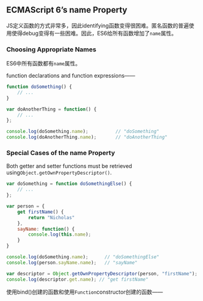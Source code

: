 ## ECMAScript 6’s name Property

JS定义函数的方式非常多，因此identifying函数变得很困难。匿名函数的普遍使用使得debug变得有一些困难。因此，ES6给所有函数增加了`name`属性。

### Choosing Appropriate Names

ES6中所有函数都有`name`属性。

function declarations and function expressions——

```js
function doSomething() {
    // ...
}

var doAnotherThing = function() {
    // ...
};

console.log(doSomething.name);          // "doSomething"
console.log(doAnotherThing.name);       // "doAnotherThing"
```

### Special Cases of the name Property

Both getter and setter functions must be retrieved using`Object.getOwnPropertyDescriptor()`.

```js
var doSomething = function doSomethingElse() {
    // ...
};

var person = {
    get firstName() {
        return "Nicholas"
    },
    sayName: function() {
        console.log(this.name);
    }
}

console.log(doSomething.name);      // "doSomethingElse"
console.log(person.sayName.name);   // "sayName"

var descriptor = Object.getOwnPropertyDescriptor(person, "firstName");
console.log(descriptor.get.name); // "get firstName"
```

使用bind\(\)创建的函数和使用`Function`constructor创建的函数——

